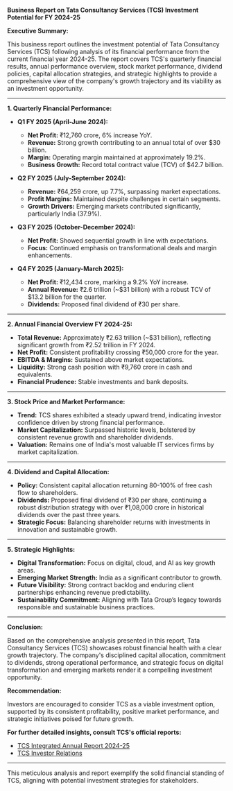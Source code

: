 **Business Report on Tata Consultancy Services (TCS) Investment Potential for FY 2024-25**

**Executive Summary:**

This business report outlines the investment potential of Tata Consultancy Services (TCS) following analysis of its financial performance from the current financial year 2024-25. The report covers TCS's quarterly financial results, annual performance overview, stock market performance, dividend policies, capital allocation strategies, and strategic highlights to provide a comprehensive view of the company's growth trajectory and its viability as an investment opportunity.

---

**1. Quarterly Financial Performance:**

- **Q1 FY 2025 (April-June 2024):**
  - **Net Profit:** ₹12,760 crore, 6% increase YoY.
  - **Revenue:** Strong growth contributing to an annual total of over $30 billion.
  - **Margin:** Operating margin maintained at approximately 19.2%.
  - **Business Growth:** Record total contract value (TCV) of $42.7 billion.

- **Q2 FY 2025 (July-September 2024):**
  - **Revenue:** ₹64,259 crore, up 7.7%, surpassing market expectations.
  - **Profit Margins:** Maintained despite challenges in certain segments.
  - **Growth Drivers:** Emerging markets contributed significantly, particularly India (37.9%).

- **Q3 FY 2025 (October-December 2024):**
  - **Net Profit:** Showed sequential growth in line with expectations.
  - **Focus:** Continued emphasis on transformational deals and margin enhancements.

- **Q4 FY 2025 (January-March 2025):**
  - **Net Profit:** ₹12,434 crore, marking a 9.2% YoY increase.
  - **Annual Revenue:** ₹2.6 trillion (~$31 billion) with a robust TCV of $13.2 billion for the quarter.
  - **Dividends:** Proposed final dividend of ₹30 per share.

---

**2. Annual Financial Overview FY 2024-25:**

- **Total Revenue:** Approximately ₹2.63 trillion (~$31 billion), reflecting significant growth from ₹2.52 trillion in FY 2024.
- **Net Profit:** Consistent profitability crossing ₹50,000 crore for the year.
- **EBITDA & Margins:** Sustained above market expectations.
- **Liquidity:** Strong cash position with ₹9,760 crore in cash and equivalents.
- **Financial Prudence:** Stable investments and bank deposits.

---

**3. Stock Price and Market Performance:**

- **Trend:** TCS shares exhibited a steady upward trend, indicating investor confidence driven by strong financial performance.
- **Market Capitalization:** Surpassed historic levels, bolstered by consistent revenue growth and shareholder dividends.
- **Valuation:** Remains one of India's most valuable IT services firms by market capitalization.

---

**4. Dividend and Capital Allocation:**

- **Policy:** Consistent capital allocation returning 80-100% of free cash flow to shareholders.
- **Dividends:** Proposed final dividend of ₹30 per share, continuing a robust distribution strategy with over ₹1,08,000 crore in historical dividends over the past three years.
- **Strategic Focus:** Balancing shareholder returns with investments in innovation and sustainable growth.

---

**5. Strategic Highlights:**

- **Digital Transformation:** Focus on digital, cloud, and AI as key growth areas.
- **Emerging Market Strength:** India as a significant contributor to growth.
- **Future Visibility:** Strong contract backlog and enduring client partnerships enhancing revenue predictability.
- **Sustainability Commitment:** Aligning with Tata Group’s legacy towards responsible and sustainable business practices.

---

**Conclusion:**

Based on the comprehensive analysis presented in this report, Tata Consultancy Services (TCS) showcases robust financial health with a clear growth trajectory. The company's disciplined capital allocation, commitment to dividends, strong operational performance, and strategic focus on digital transformation and emerging markets render it a compelling investment opportunity.

**Recommendation:**

Investors are encouraged to consider TCS as a viable investment option, supported by its consistent profitability, positive market performance, and strategic initiatives poised for future growth.

**For further detailed insights, consult TCS's official reports:**

- [TCS Integrated Annual Report 2024-25](https://on.tcs.com/Annual-Report-2025)  
- [TCS Investor Relations](https://www.tcs.com/investor-relations/financial-statements)

--- 

This meticulous analysis and report exemplify the solid financial standing of TCS, aligning with potential investment strategies for stakeholders.